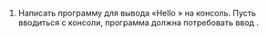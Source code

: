 1. Написать программу для вывода «Hello <user>» на консоль.
Пусть <user> вводиться с консоли, программа должна потребовать ввод <user>.